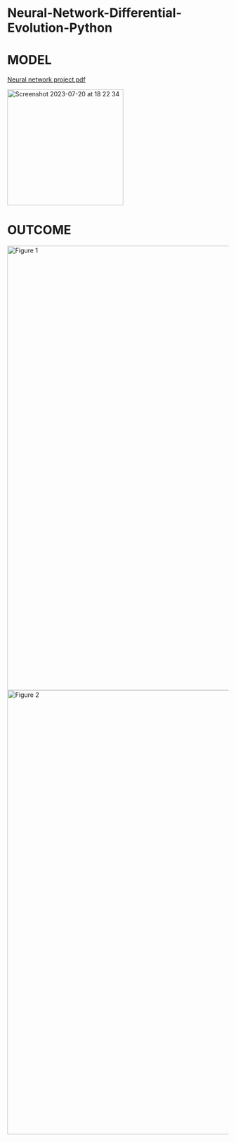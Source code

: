 # Neural-Network-Differential-Evolution-Python


# MODEL 

[Neural network project.pdf](https://github.com/EngAlessandroMaggi/Neural-Network-Differential-Evolution-Python/files/12111856/Neural.network.project.pdf)


<img width="264" alt="Screenshot 2023-07-20 at 18 22 34" src="https://github.com/EngAlessandroMaggi/Neural-Network-Differential-Evolution-Python/assets/134376453/d9654745-d642-464e-976d-c6d8f9b01d17">




# OUTCOME
<img width="1011" alt="Figure 1" src="https://github.com/EngAlessandroMaggi/Neural-Network-Differential-Evolution-Python/assets/134376453/fc4ae2e0-7d91-46a3-a578-9c85a75e752e">



<img width="1011" alt="Figure 2" src="https://github.com/EngAlessandroMaggi/Neural-Network-Differential-Evolution-Python/assets/134376453/220ae8ac-da77-47da-8b4e-22c079241f09">








